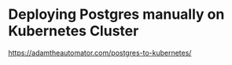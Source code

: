 # Deploying Postgres manually on Kubernetes Cluster

https://adamtheautomator.com/postgres-to-kubernetes/